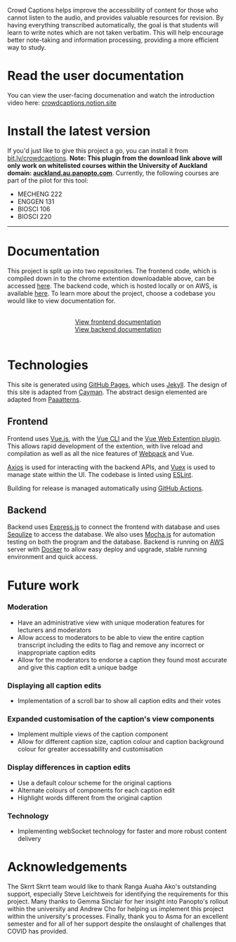 Crowd Captions helps improve the accessibility of content for those who cannot listen to the audio, and provides valuable resources for revision. By having everything transcribed automatically, the goal is that students will learn to write notes which are not taken verbatim. This will help encourage better note-taking and information processing, providing a more efficient way to study.

# Read the user documentation

You can view the user-facing documenation and watch the introduction video here: [crowdcaptions.notion.site](https://crowdcaptions.notion.site/)

# Install the latest version

If you'd just like to give this project a go, you can install it from [bit.ly/crowdcaptions](https://bit.ly/crowdcaptions). **Note: This plugin from the download link above will only work on whitelisted courses within the University of Auckland domain: [auckland.au.panopto.com](https://auckland.au.panopto.com/)**. Currently, the following courses are part of the pilot for this tool:

- MECHENG 222
- ENGGEN 131
- BIOSCI 106
- BIOSCI 220

---

# Documentation

This project is split up into two repositories. The frontend code, which is compiled down in to the chrome extention downloadable above, can be accessed [here](https://github.com/Ranga-Auaha-Ako/crowd-captions). The backend code, which is hosted locally or on AWS, is available [here](https://github.com/Ranga-Auaha-Ako/crowd-captions-backend). To learn more about the project, choose a codebase you would like to view documentation for.

<br/>

<div style="text-align: center;">
<a href="frontend/" class="btn btn-dark">View frontend documentation</a>
<br/>
<a href="backend/" class="btn btn-dark">View backend documentation</a>
</div>

<br/>

# Technologies

This site is generated using [GitHub Pages](https://pages.github.com/), which uses [Jekyll](https://jekyllrb.com/). The design of this site is adapted from [Cayman](https://github.com/pages-themes/cayman). The abstract design elemented are adapted from [Paaatterns](https://products.ls.graphics/paaatterns/).

## Frontend

Frontend uses [Vue.js](https://vuejs.org/), with the [Vue CLI](https://cli.vuejs.org/) and the [Vue Web Extention plugin](https://vue-web-extension.netlify.app/). This allows rapid development of the extention, with live reload and compilation as well as all the nice features of [Webpack](https://webpack.js.org/) and Vue.

[Axios](https://axios-http.com/) is used for interacting with the backend APIs, and [Vuex](https://vuex.vuejs.org/) is used to manage state within the UI. The codebase is linted using [ESLint](https://eslint.org/).

Building for release is managed automatically using [GitHub Actions](https://github.com/features/actions).

## Backend

Backend uses [Express.js](http://expressjs.com) to connect the frontend with database and uses [Sequlize](https://sequelize.org) to access the database.
We also uses [Mocha.js](https://mochajs.org) for automation testing on both the program and the database.
Backend is running on [AWS](https://aws.amazon.com) server with [Docker](https://www.docker.com) to allow easy deploy and upgrade, stable running environment and quick access.

# Future work

### Moderation

- Have an administrative view with unique moderation features for lecturers and moderators
- Allow access to moderators to be able to view the entire caption transcript including the edits to flag and remove any incorrect or inappropriate caption edits
- Allow for the moderators to endorse a caption they found most accurate and give this caption edit a unique badge

### Displaying all caption edits

- Implementation of a scroll bar to show all caption edits and their votes

### Expanded customisation of the caption's view components

- Implement multiple views of the caption component
- Allow for different caption size, caption colour and caption background colour for greater accessability and customisation

### Display differences in caption edits

- Use a default colour scheme for the original captions
- Alternate colours of components for each caption edit
- Highlight words different from the original caption

### Technology

- Implementing webSocket technology for faster and more robust content delivery

# Acknowledgements

The Skrrt Skrrt team would like to thank Ranga Auaha Ako's outstanding support, especially Steve Leichtweis for identifying the requirements for this project. Many thanks to Gemma Sinclair for her insight into Panopto's rollout within the university and Andrew Cho for helping us implement this project within the university's processes. Finally, thank you to Asma for an excellent semester and for all of her support despite the onslaught of challenges that COVID has provided.

<!--
## Welcome to GitHub Pages

You can use the [editor on GitHub](https://github.com/uoa-compsci399-s2-2021/crowd-captions/edit/main/docs/index.md) to maintain and preview the content for your website in Markdown files.

Whenever you commit to this repository, GitHub Pages will run [Jekyll](https://jekyllrb.com/) to rebuild the pages in your site, from the content in your Markdown files.

### Markdown

Markdown is a lightweight and easy-to-use syntax for styling your writing. It includes conventions for

```markdown
Syntax highlighted code block

# Header 1
## Header 2
### Header 3

- Bulleted
- List

1. Numbered
2. List

**Bold** and _Italic_ and `Code` text

[Link](url) and ![Image](src)
```

For more details see [GitHub Flavored Markdown](https://guides.github.com/features/mastering-markdown/).

### Jekyll Themes

Your Pages site will use the layout and styles from the Jekyll theme you have selected in your [repository settings](https://github.com/uoa-compsci399-s2-2021/crowd-captions/settings/pages). The name of this theme is saved in the Jekyll `_config.yml` configuration file.

### Support or Contact

Having trouble with Pages? Check out our [documentation](https://docs.github.com/categories/github-pages-basics/) or [contact support](https://support.github.com/contact) and we’ll help you sort it out. -->
